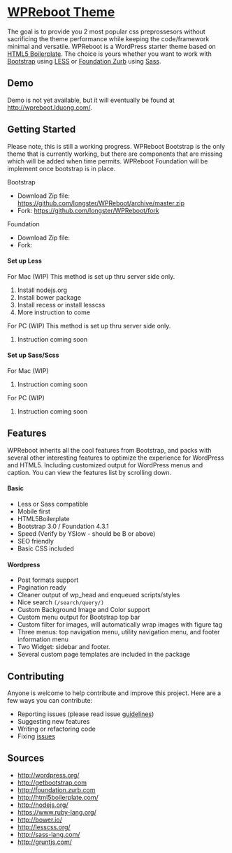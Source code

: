 [WPReboot Theme](http://lduong.com "WPReboot - coming soon")
===
The goal is to provide you 2 most popular css preprossesors without sacrificing the theme performance while keeping the code/framework minimal and versatile. WPReboot is a WordPress starter theme based on [HTML5 Boilerplate](http://html5boilerplate.com/).  The choice is yours whether you want to work with [Bootstrap](http://getbootstrap.com) using [LESS](http://lesscss.org/) or [Foundation Zurb](http://foundation.zurb.com) using [Sass](sass-lang.com). 

Demo
---
Demo is not yet available, but it will eventually be found at http://wpreboot.lduong.com/.  

Getting Started
---
Please note, this is still a working progress.  WPReboot Bootstrap is the only theme that is currently working, but there are components that are missing which will be added when time permits.  WPReboot Foundation will be implement once bootstrap is in place.

Bootstrap
- Download Zip file: https://github.com/longster/WPReboot/archive/master.zip
- Fork: https://github.com/longster/WPReboot/fork

Foundation
- Download Zip file:
- Fork:

#### Set up Less
For Mac (WIP)
This method is set up thru server side only. 
1. Install nodejs.org
2. Install bower package
3. Install recess or install lesscss
4. More instruction to come

For PC (WIP)
This method is set up thru server side only. 
1. Instruction coming soon

#### Set up Sass/Scss
For Mac (WIP)
1. Instruction coming soon

For PC (WIP)
1. Instruction coming soon


Features
---
WPReboot inherits all the cool features from Bootstrap, and packs with several other interesting features to optimize the experience for WordPress and HTML5. Including customized output for WordPress menus and caption. You can view the features list by scrolling down.

#### Basic
- Less or Sass compatible
- Mobile first
- HTML5Boilerplate
- Bootstrap 3.0 / Foundation 4.3.1
- Speed (Verify by YSlow - should be B or above)
- SEO friendly
- Basic CSS included

#### Wordpress
- Post formats support
- Pagination ready
- Cleaner output of wp_head and enqueued scripts/styles
- Nice search `(/search/query/)`
- Custom Background Image and Color support
- Custom menu output for Bootstrap top bar
- Custom filter for images, will automatically wrap images with figure tag
- Three menus: top navigation menu, utility navigation menu, and footer information menu
- Two Widget: sidebar and footer.
- Several custom page templates are included in the package


Contributing
---
Anyone is welcome to help contribute and improve this project. Here are a few ways you can contribute:
- Reporting issues (please read issue [guidelines](https://github.com/necolas/issue-guidelines))
- Suggesting new features
- Writing or refactoring code
- Fixing [issues](https://github.com/longster/WPReboot/issues)


Sources
---
* http://wordpress.org/
* http://getbootstrap.com
* http://foundation.zurb.com
* http://html5boilerplate.com/
* http://nodejs.org/
* https://www.ruby-lang.org/
* http://bower.io/
* http://lesscss.org/
* http://sass-lang.com/
* http://gruntjs.com/